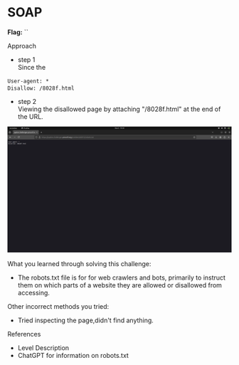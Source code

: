 # SOAP

**Flag:** ``

Approach

- step 1<br>
Since the 
```
User-agent: *
Disallow: /8028f.html
```

- step 2<br>
Viewing the disallowed page by attaching "/8028f.html" at the end of the URL.


![](https://github.com/adityachawla005/cryptonite_taskphase_Aditya/raw/main/TP2/Web%20Exploitation/assets/rob.png)



What you learned through solving this challenge:
<br>
- The robots.txt file is for for web crawlers and bots, primarily to instruct them on which parts of a website they are allowed or disallowed from accessing.


Other incorrect methods you tried:
<br>
- Tried inspecting the page,didn't find anything.


References
<br>
- Level Description
- ChatGPT for information on robots.txt

